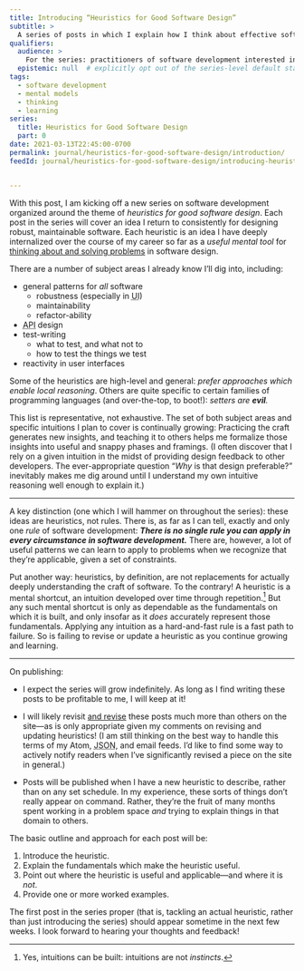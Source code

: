 ```yaml
---
title: Introducing “Heuristics for Good Software Design”
subtitle: >
  A series of posts in which I explain how I think about effective software design.
qualifiers:
  audience: >
    For the series: practitioners of software development interested in better their craft. For this particular post: also people interested in thinking, learning, intuitions, heuristics, and mental models.
  epistemic: null  # explicitly opt out of the series-level default status
tags:
  - software development
  - mental models
  - thinking
  - learning
series:
  title: Heuristics for Good Software Design
  part: 0
date: 2021-03-13T22:45:00-0700
permalink: journal/heuristics-for-good-software-design/introduction/
feedId: journal/heuristics-for-good-software-design/introducing-heuristics-for-good-software-design/


---
```


With this post, I am kicking off a new series on software development organized around the theme of *heuristics for good software design*. Each post in the series will cover an idea I return to consistently for designing robust, maintainable software. Each heuristic is an idea I have deeply internalized over the course of my career so far as a *useful mental tool* for [thinking about and solving problems][problem-solving] in software design.

[problem-solving]: https://v5.chriskrycho.com/journal/a-useful-approach-to-problem-solving/

There are a number of subject areas I already know I’ll dig into, including:

- general patterns for *all* software
    - robustness (especially in <abbr title="user interface">UI</abbr>)
    - maintainability
    - refactor-ability
- <abbr title="application programming interface">API</abbr> design
- test-writing
    - what to test, and what not to
    - how to test the things we test
- reactivity in user interfaces

Some of the heuristics are high-level and general: *prefer approaches which enable local reasoning*. Others are quite specific to certain families of programming languages (and over-the-top, to boot!): *setters are **evil**.*

This list is representative, not exhaustive. The set of both subject areas and specific intuitions I plan to cover is continually growing: Practicing the craft generates new insights, and teaching it to others helps me formalize those insights into useful and snappy phases and framings. (I often discover that I rely on a given intuition in the midst of providing design feedback to other developers. The ever-appropriate question “*Why* is that design preferable?” inevitably makes me dig around until I understand my own intuitive reasoning well enough to explain it.)

---

A key distinction (one which I will hammer on throughout the series): these ideas are heuristics, not rules. There is, as far as I can tell, exactly and only one *rule* of software development: ***There is no single rule you can apply in every circumstance in software development.*** There are, however, a lot of useful patterns we can learn to apply to problems when we recognize that they’re applicable, given a set of constraints.

Put another way: heuristics, by definition, are not replacements for actually deeply understanding the craft of software. To the contrary! A heuristic is a mental shortcut, an intuition developed over time through repetition.[^intuitions] But any such mental shortcut is only as dependable as the fundamentals on which it is built, and only insofar as it *does* accurately represent those fundamentals. Applying any intuition as a hard-and-fast rule is a fast path to failure. So is failing to revise or update a heuristic as you continue growing and learning.

[^intuitions]: Yes, intuitions can be built: intuitions are not *instincts*.

---

On publishing:

- I expect the series will grow indefinitely. As long as I find writing these posts to be profitable to me, I will keep at it!

- I will likely revisit [and revise][revise] these posts much more than others on the site—as is only appropriate given my comments on revising and updating heuristics! (I am still thinking on the best way to handle this terms of my Atom, <abbr title="JavaScript Object Notation">JSON</abbr>, and email feeds. I’d like to find some way to actively notify readers when I’ve significantly revised a piece on the site in general.)

- Posts will be published when I have a new heuristic to describe, rather than on any set schedule. In my experience, these sorts of things don’t really appear on command. Rather, they’re the fruit of many months spent working in a problem space *and* trying to explain things in that domain to others.

[revise]: https://v5.chriskrycho.com/notes/2020-11-24-1714/

The basic outline and approach for each post will be:

1. Introduce the heuristic.
2. Explain the fundamentals which make the heuristic useful.
3. Point out where the heuristic is useful and applicable—and where it is *not*.
4. Provide one or more worked examples.

The first post in the series proper (that is, tackling an actual heuristic, rather than just introducing the series) should appear sometime in the next few weeks. I look forward to hearing your thoughts and feedback!
